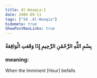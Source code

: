 ```yaml
---
title: Al-Waaqia:1
date: 2006-09-11
tags: ["56 .Al-Waaqia"]
hidemeta: true 
ShowPostNavLinks: true 
---
```

### بِسْمِ اللَّهِ الرَّحْمَٰنِ الرَّحِيمِ إِذَا وَقَعَتِ الْوَاقِعَةُ
### meaning: 
When the Imminent [Hour] befalls
